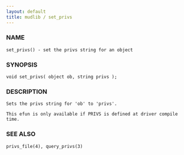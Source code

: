 ```yaml
---
layout: default
title: mudlib / set_privs
---
```


### NAME

    set_privs() - set the privs string for an object

### SYNOPSIS

    void set_privs( object ob, string privs );

### DESCRIPTION

    Sets the privs string for 'ob' to 'privs'.

    This efun is only available if PRIVS is defined at driver compile time.

### SEE ALSO

    privs_file(4), query_privs(3)

